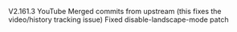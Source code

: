 V2.161.3
YouTube
Merged commits from upstream (this fixes the video/history tracking issue)
Fixed disable-landscape-mode patch
